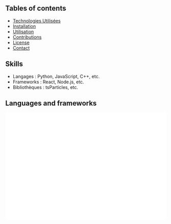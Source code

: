 ## Tables of contents

- [Technologies Utilisées](#technologies-utilisées)
- [Installation](#installation)
- [Utilisation](#utilisation)
- [Contributions](#contributions)
- [License](#license)
- [Contact](#contact)

## Skills

- Langages : Python, JavaScript, C++, etc.
- Frameworks : React, Node.js, etc.
- Bibliothèques : tsParticles, etc.

## Languages and frameworks

<img alt="" width="800" src="https://github.com/HunterFuzzo/hunterfuzzo/blob/main/metrics.plugin.topics.icons.svg" alt=""></img>
